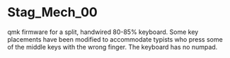 # Stag_Mech_00
qmk firmware for a split, handwired 80-85% keyboard. Some key placements have been modified to accommodate typists who press some of the middle keys with the wrong finger. The keyboard has no numpad.
